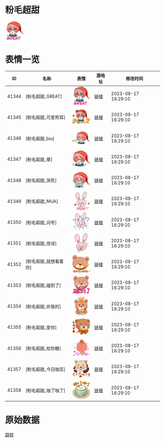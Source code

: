 # 粉毛超甜

<img src="./cover.png" height="60" alt="cover" />

# 表情一览

|ID|名称|表情|源地址|修改时间|
|----|----|----|----|----|
|41344|[粉毛超甜_GREAT]|<img src="./pic/041344_%5B粉毛超甜_GREAT%5D.png" height="60" alt="GREAT"/>|[链接](https://i0.hdslb.com/bfs/garb/ef0e9b7cd13cf379ace76205f4fd14201efffb5e.png)|2023-08-17 16:29:10|
|41345|[粉毛超甜_可爱熊耳]|<img src="./pic/041345_%5B粉毛超甜_可爱熊耳%5D.png" height="60" alt="可爱熊耳"/>|[链接](https://i0.hdslb.com/bfs/garb/4223a88281378d46a548998cc9b54dbc092aa6a3.png)|2023-08-17 16:29:10|
|41346|[粉毛超甜_biu]|<img src="./pic/041346_%5B粉毛超甜_biu%5D.png" height="60" alt="biu"/>|[链接](https://i0.hdslb.com/bfs/garb/77bdb06d573a79e8999e35e91efd4266dcb93424.png)|2023-08-17 16:29:10|
|41347|[粉毛超甜_晕]|<img src="./pic/041347_%5B粉毛超甜_晕%5D.png" height="60" alt="晕"/>|[链接](https://i0.hdslb.com/bfs/garb/d7a5d44f6beca4479a3d994ddd75762404ae258e.png)|2023-08-17 16:29:10|
|41348|[粉毛超甜_哭死]|<img src="./pic/041348_%5B粉毛超甜_哭死%5D.png" height="60" alt="哭死"/>|[链接](https://i0.hdslb.com/bfs/garb/987aa4913dbf7847e0a1d0cad4b4f7781ca57cb6.png)|2023-08-17 16:29:10|
|41349|[粉毛超甜_MUA]|<img src="./pic/041349_%5B粉毛超甜_MUA%5D.png" height="60" alt="MUA"/>|[链接](https://i0.hdslb.com/bfs/garb/925f32bdec7162aef9737ce42b00ecaca924bae2.png)|2023-08-17 16:29:10|
|41350|[粉毛超甜_问号]|<img src="./pic/041350_%5B粉毛超甜_问号%5D.png" height="60" alt="问号"/>|[链接](https://i0.hdslb.com/bfs/garb/0d2c4ec1ca195d2cf56f5617f50a9bad124313bf.png)|2023-08-17 16:29:10|
|41351|[粉毛超甜_惊讶]|<img src="./pic/041351_%5B粉毛超甜_惊讶%5D.png" height="60" alt="惊讶"/>|[链接](https://i0.hdslb.com/bfs/garb/bf1aa836dcb2b1dee6fdd8bc0a59273ab6a7ed67.png)|2023-08-17 16:29:10|
|41352|[粉毛超甜_就想看着你]|<img src="./pic/041352_%5B粉毛超甜_就想看着你%5D.png" height="60" alt="就想看着你"/>|[链接](https://i0.hdslb.com/bfs/garb/4439bbfb71d4748328c5970edf11843eb690f8d5.png)|2023-08-17 16:29:10|
|41353|[粉毛超甜_磕到了]|<img src="./pic/041353_%5B粉毛超甜_磕到了%5D.png" height="60" alt="磕到了"/>|[链接](https://i0.hdslb.com/bfs/garb/5a7ae7eec84b4e2c4130aeb783540e0d8ae79830.png)|2023-08-17 16:29:10|
|41354|[粉毛超甜_听我的]|<img src="./pic/041354_%5B粉毛超甜_听我的%5D.png" height="60" alt="听我的"/>|[链接](https://i0.hdslb.com/bfs/garb/f6ea662e65bad0604a71eec2fb3542b3c6f128e2.png)|2023-08-17 16:29:10|
|41355|[粉毛超甜_爱你]|<img src="./pic/041355_%5B粉毛超甜_爱你%5D.png" height="60" alt="爱你"/>|[链接](https://i0.hdslb.com/bfs/garb/7dd77591a37bf927c1cfe329738241f5a94a5ea7.png)|2023-08-17 16:29:10|
|41356|[粉毛超甜_给你糖]|<img src="./pic/041356_%5B粉毛超甜_给你糖%5D.png" height="60" alt="给你糖"/>|[链接](https://i0.hdslb.com/bfs/garb/27ef28c282f528fb731ab03a9b59da5980d4cc46.png)|2023-08-17 16:29:10|
|41357|[粉毛超甜_今日咖否]|<img src="./pic/041357_%5B粉毛超甜_今日咖否%5D.png" height="60" alt="今日咖否"/>|[链接](https://i0.hdslb.com/bfs/garb/2fcc81b2bef9654222a8d3a9eb5548b58fa7e31e.png)|2023-08-17 16:29:10|
|41358|[粉毛超甜_咖了咖了]|<img src="./pic/041358_%5B粉毛超甜_咖了咖了%5D.png" height="60" alt="咖了咖了"/>|[链接](https://i0.hdslb.com/bfs/garb/dba022f73134eb91050942650fc99838a06beae1.png)|2023-08-17 16:29:10|

# 原始数据

[跳转](./raw.json)

